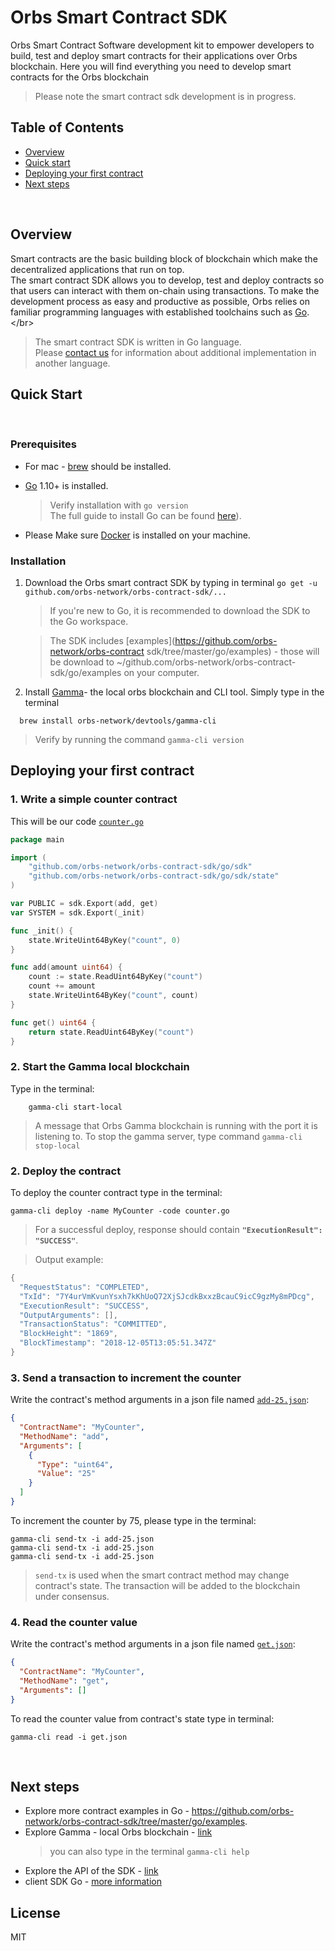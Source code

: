 # Orbs Smart Contract SDK

Orbs Smart Contract Software development kit to empower developers to build, test and deploy smart contracts for their applications over Orbs blockchain.
Here you will find everything you need to develop smart contracts for the Orbs blockchain
> Please note the smart contract sdk development is in progress. 

## Table of Contents

* [Overview](#Overview)
* [Quick start](#Quick-Start)
* [Deploying your first contract](#Deploying-your-first-contract)
* [Next steps](#Next-steps)

&nbsp;

## Overview

Smart contracts are the basic building block of blockchain which make the decentralized applications that run on top.</br>
The smart contract SDK allows you to develop, test and deploy contracts so that users can interact with them on-chain using transactions.
To make the development process as easy and productive as possible, Orbs relies on familiar programming languages with established toolchains such as [Go](https://en.wikipedia.org/wiki/Go_(programming_language)).</br>
> The smart contract SDK is  written in Go language. </br>
Please [contact us](FeatureRequest@orbs.com ) for information about additional implementation in another language.
&nbsp;

## Quick Start
&nbsp;

### Prerequisites

- For mac - [brew](https://brew.sh/) should be installed.
- [Go](https://golang.org/doc/install) 1.10+ is installed. 
   
   > Verify installation with `go version`<br/> 
   >The full guide to install Go can be found [here](https://golang.org/doc/install)). 

- Please Make sure [Docker](https://docs.docker.com/docker-for-mac/install/) is installed on your machine.

### Installation 

1. Download the Orbs smart contract SDK by typing in terminal `go get -u github.com/orbs-network/orbs-contract-sdk/...`</br>
   > If you're new to Go, it is recommended to download the SDK to the Go workspace.

   > The SDK includes [examples](https://github.com/orbs-network/orbs-contract  sdk/tree/master/go/examples) - those
     will be download to  ~/github.com/orbs-network/orbs-contract-sdk/go/examples on your computer.
   
2. Install [Gamma]((GAMMA.md))- the local orbs blockchain and CLI tool. Simply type in the terminal
```
  brew install orbs-network/devtools/gamma-cli

```
> Verify by running the command  `gamma-cli version`


## Deploying your first contract

### 1. Write a simple counter contract

This will be our code [`counter.go`](https://github.com/orbs-network/orbs-contract-sdk/blob/master/go/examples/counter/counter.go)

```go
package main

import (
    "github.com/orbs-network/orbs-contract-sdk/go/sdk"
    "github.com/orbs-network/orbs-contract-sdk/go/sdk/state"
)

var PUBLIC = sdk.Export(add, get)
var SYSTEM = sdk.Export(_init)

func _init() {
    state.WriteUint64ByKey("count", 0)
}

func add(amount uint64) {
    count := state.ReadUint64ByKey("count")
    count += amount
    state.WriteUint64ByKey("count", count)
}

func get() uint64 {
    return state.ReadUint64ByKey("count")
}
```

### 2. Start the Gamma local blockchain 

Type in the terminal:
```
    gamma-cli start-local
```
> A message that Orbs Gamma blockchain is running with the port it is listening to.
> To stop the gamma server, type command `gamma-cli stop-local`

### 2. Deploy the contract

To deploy the counter contract type in the terminal:
```
gamma-cli deploy -name MyCounter -code counter.go
```

> For a successful deploy, response should contain **`"ExecutionResult": "SUCCESS"`**.

> Output example:
```go
{
  "RequestStatus": "COMPLETED",
  "TxId": "7Y4urVmKvunYsxh7kKhUoQ72XjSJcdkBxxzBcauC9icC9gzMy8mPDcg",
  "ExecutionResult": "SUCCESS",
  "OutputArguments": [],
  "TransactionStatus": "COMMITTED",
  "BlockHeight": "1869",
  "BlockTimestamp": "2018-12-05T13:05:51.347Z"
}
```
### 3. Send a transaction to increment the counter

Write the contract's method arguments in a json file named [`add-25.json`](https://github.com/orbs-network/orbs-contract-sdk/blob/master/go/examples/counter/test/add-25.json): 

```json
{
  "ContractName": "MyCounter",
  "MethodName": "add", 
  "Arguments": [
    {
      "Type": "uint64",
      "Value": "25"
    }
  ]
}
```

To increment the counter by 75, please type in the terminal:

```
gamma-cli send-tx -i add-25.json
gamma-cli send-tx -i add-25.json
gamma-cli send-tx -i add-25.json
```
>  `send-tx` is used when the smart contract method may change contract's state. 
   The transaction will be added to the blockchain under consensus.


### 4. Read the counter value

Write the contract's method arguments in a json file named [`get.json`](https://github.com/orbs-network/orbs-contract-sdk/blob/master/go/examples/counter/test/get.json):

```json
{
  "ContractName": "MyCounter",
  "MethodName": "get",
  "Arguments": []
}
```

To read the counter value from contract's state type in terminal:
```
gamma-cli read -i get.json
```

&nbsp;

## Next steps

- Explore more contract examples in Go  - https://github.com/orbs-network/orbs-contract-sdk/tree/master/go/examples.
- Explore Gamma - local Orbs blockchain - [link](https://github.com/orbs-network/orbs-contract-sdk/blob/master/GAMMA.md) 
    >you can also type in the terminal `gamma-cli help`
- Explore the API of the SDK - [link](https://github.com/orbs-network/orbs-contract-sdk/tree/master/go/sdk)
- client SDK Go - [more information](https://github.com/orbs-network/orbs-client-sdk-go)


## License

MIT
